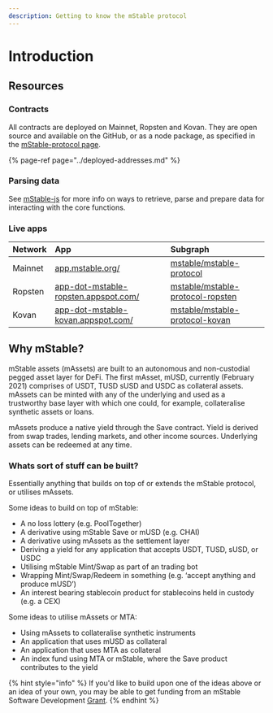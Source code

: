 ```yaml
---
description: Getting to know the mStable protocol
---
```


# Introduction

## Resources

### **Contracts**

All contracts are deployed on Mainnet, Ropsten and Kovan. They are open source and available on the GitHub, or as a node package, as specified in the [mStable-protocol page]().

{% page-ref page="../deployed-addresses.md" %}

### Parsing data

See [mStable-js](../mstable-js.md) for more info on ways to retrieve, parse and prepare data for interacting with the core functions.

### Live apps

| Network | App | Subgraph |
| :--- | :--- | :--- |
| Mainnet | [app.mstable.org/](https://app.mstable.org/) | [mstable/mstable-protocol](https://thegraph.com/explorer/subgraph/mstable/mstable-protocol) |
| Ropsten | [app-dot-mstable-ropsten.appspot.com/](http://app-dot-mstable-ropsten.appspot.com/) | [mstable/mstable-protocol-ropsten](https://thegraph.com/explorer/subgraph/mstable/mstable-protocol-ropsten) |
| Kovan | [app-dot-mstable-kovan.appspot.com/](https://app-dot-mstable-kovan.appspot.com/) | [mstable/mstable-protocol-kovan](https://thegraph.com/explorer/subgraph/mstable/mstable-protocol-kovan) |

## Why mStable?

mStable assets \(mAssets\) are built to an autonomous and non-custodial pegged asset layer for DeFi. The first mAsset, mUSD, currently \(February 2021\) comprises of USDT, TUSD sUSD and USDC as collateral assets. mAssets can be minted with any of the underlying and used as a trustworthy base layer with which one could, for example, collateralise synthetic assets or loans.

mAssets produce a native yield through the Save contract. Yield is derived from swap trades, lending markets, and other income sources. Underlying assets can be redeemed at any time.

### Whats sort of stuff can be built? <a id="bb4f"></a>

Essentially anything that builds on top of or extends the mStable protocol, or utilises mAssets. 

Some ideas to build on top of mStable:

* A no loss lottery \(e.g. PoolTogether\)
* A derivative using mStable Save or mUSD \(e.g. CHAI\)
* A derivative using mAssets as the settlement layer
* Deriving a yield for any application that accepts USDT, TUSD, sUSD, or USDC
* Utilising mStable Mint/Swap as part of an trading bot
* Wrapping Mint/Swap/Redeem in something \(e.g. ‘accept anything and produce mUSD’\)
* An interest bearing stablecoin product for stablecoins held in custody \(e.g. a CEX\)

Some ideas to utilise mAssets or MTA:

* Using mAssets to collateralise synthetic instruments
* An application that uses mUSD as collateral
* An application that uses MTA as collateral
* An index fund using MTA or mStable, where the Save product contributes to the yield

{% hint style="info" %}
If you'd like to build upon one of the ideas above or an idea of your own, you may be able to get funding from an mStable Software Development [Grant](../../grants-program.md).
{% endhint %}

